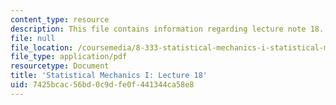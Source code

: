 ```yaml
---
content_type: resource
description: This file contains information regarding lecture note 18.
file: null
file_location: /coursemedia/8-333-statistical-mechanics-i-statistical-mechanics-of-particles-fall-2013/7425bcac56bd0c9dfe0f441344ca58e8_MIT8_333F13_Lec18.pdf
file_type: application/pdf
resourcetype: Document
title: 'Statistical Mechanics I: Lecture 18'
uid: 7425bcac-56bd-0c9d-fe0f-441344ca58e8
---
```

